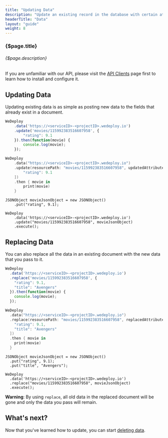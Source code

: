 ```yaml
---
title: "Updating Data"
description: "Update an existing record in the database with certain attributes."
headerTitle: "Data"
layout: "guide"
weight: 8
---
```


### {$page.title}

###### {$page.description}

<aside>

If you are unfamiliar with our API, please visit the [API Clients](/docs/intro/api-clients/) page first to learn how to install and configure it.

</aside>

<article id="1">

## Updating Data

Updating existing data is as simple as posting new data to the fields that already exist in a document.

```javascript
WeDeploy
	.data('https://<serviceID>-<projectID>.wedeploy.io')
	.update('movies/115992383516607958', {
		"rating": 9.1
	}).then(function(movie) {
		console.log(movie);
	});
```
```swift
WeDeploy
	.data("https://<serviceID>-<projectID>.wedeploy.io")
	.update(resourcePath: "movies/115992383516607958", updatedAttributes: [
		"rating": 9.1
	])
	.then { movie in
		print(movie)
	}
```
```text/x-java
JSONObject movieJsonObject = new JSONObject()
	.put("rating", 9.1);

WeDeploy
	.data('https://<serviceID>-<projectID>.wedeploy.io')
	.update("movies/115992383516607958", movieJsonObject)
	.execute();
```

</article>

<article id="2">

## Replacing Data

You can also replace all the data in an existing document with the new data that you pass to it.

```javascript
WeDeploy
  .data('https://<serviceID>-<projectID>.wedeploy.io')
  .replace('movies/115992383516607958', {
    "rating": 9.1,
    "title": "Avengers"
  }).then(function(movie) {
    console.log(movie);
  });
```
```swift
WeDeploy
  .data("https://<serviceID>-<projectID>.wedeploy.io")
  .replace(resourcePath: "movies/115992383516607958", replacedAttributes: [
    "rating": 9.1,
    "title": "Avengers"
  ])
  .then { movie in
    print(movie)
  }
```
```text/x-java
JSONObject movieJsonObject = new JSONObject()
  .put("rating", 9.1);
  .put("title", "Avengers");

WeDeploy
  .data('https://<serviceID>-<projectID>.wedeploy.io')
  .replace("movies/115992383516607958", movieJsonObject)
  .execute();
```

**Warning**: By using `replace`, all old data in the replaced document will be gone and only the data you pass will remain.

</article>

## What's next?

Now that you've learned how to update, you can start [deleting data](/docs/data/deleting-data/).
